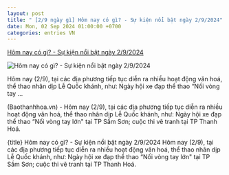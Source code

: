 ```yaml
---
layout: post
title: " [2/9 ngày gì] Hôm nay có gì? - Sự kiện nổi bật ngày 2/9/2024"
date: Mon, 02 Sep 2024 01:00:00 +0700
categories: entries VN
---
```

[Hôm nay có gì? - Sự kiện nổi bật ngày 2/9/2024](https://baothanhhoa.vn/hom-nay-co-gi-su-kien-noi-bat-ngay-2-9-2024-223669.htm)

![Hôm nay có gì? - Sự kiện nổi bật ngày 2/9/2024](https://baothanhhoa.vn/thumbnail/news/hom-nay-co-gi-su-kien-noi-bat-ngay-2-9-2024-di2435d205d0215437t1815l7-on-gian-khung-nhiep.gif)

Hôm nay (2/9), tại các địa phương tiếp tục diễn ra nhiều hoạt động văn hoá, thể thao nhân dịp Lễ Quốc khánh, như: Ngày hội xe đạp thể thao “Nối vòng tay ...

(Baothanhhoa.vn) - Hôm nay (2/9), tại các địa phương tiếp tục diễn ra nhiều hoạt động văn hoá, thể thao nhân dịp Lễ Quốc khánh, như: Ngày hội xe đạp thể thao “Nối vòng tay lớn" tại TP Sầm Sơn; cuộc thi vẽ tranh tại TP Thanh Hoá.

{title} Hôm nay có gì? - Sự kiện nổi bật ngày 2/9/2024 Hôm nay (2/9), tại các địa phương tiếp tục diễn ra nhiều hoạt động văn hoá, thể thao nhân dịp Lễ Quốc khánh, như: Ngày hội xe đạp thể thao “Nối vòng tay lớn" tại TP Sầm Sơn; cuộc thi vẽ tranh tại TP Thanh Hoá.





